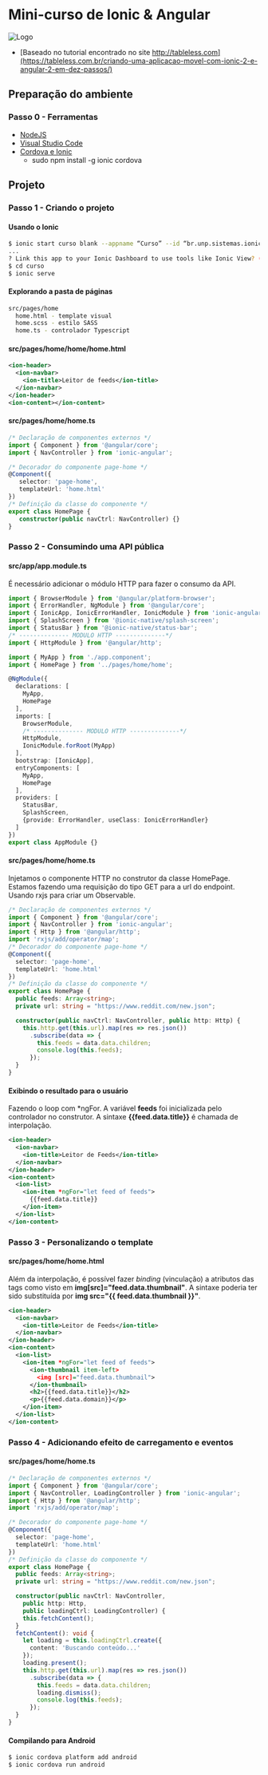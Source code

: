 # Mini-curso de Ionic & Angular
![Logo](./docs/ionic-logo.png)

* [Baseado no tutorial encontrado no site http://tableless.com](https://tableless.com.br/criando-uma-aplicacao-movel-com-ionic-2-e-angular-2-em-dez-passos/)

## Preparação do ambiente
### Passo 0 - Ferramentas
- [NodeJS](https://nodejs.org/en/download/)
- [Visual Studio Code](https://code.visualstudio.com/)
- [Cordova e Ionic](https://ionicframework.com/docs/developer-resources/platform-setup/windows-setup.html)
    - sudo npm install -g ionic cordova

## Projeto
### Passo 1 - Criando o projeto

#### Usando o Ionic
```bash
$ ionic start curso blank --appname “Curso” --id “br.unp.sistemas.ionic”
...
? Link this app to your Ionic Dashboard to use tools like Ionic View? (Y/n) n
$ cd curso
$ ionic serve
```

#### Explorando a pasta de páginas
```bash
src/pages/home
  home.html - template visual
  home.scss - estilo SASS
  home.ts - controlador Typescript
```

#### src/pages/home/home/home.html
```xml
<ion-header>
  <ion-navbar>
    <ion-title>Leitor de feeds</ion-title>
  </ion-navbar>
</ion-header>
<ion-content></ion-content>
```

#### src/pages/home/home.ts
```typescript
/* Declaração de componentes externos */
import { Component } from '@angular/core';
import { NavController } from 'ionic-angular';

/* Decorador do componente page-home */
@Component({
   selector: 'page-home',
   templateUrl: 'home.html'
})
/* Definição da classe do componente */
export class HomePage {
   constructor(public navCtrl: NavController) {}
}
```

### Passo 2 - Consumindo uma API pública

#### src/app/app.module.ts

É necessário adicionar o módulo HTTP para fazer o consumo da API.

```typescript
import { BrowserModule } from '@angular/platform-browser';
import { ErrorHandler, NgModule } from '@angular/core';
import { IonicApp, IonicErrorHandler, IonicModule } from 'ionic-angular';
import { SplashScreen } from '@ionic-native/splash-screen';
import { StatusBar } from '@ionic-native/status-bar';
/* -------------- MODULO HTTP --------------*/
import { HttpModule } from '@angular/http'; 

import { MyApp } from './app.component';
import { HomePage } from '../pages/home/home';

@NgModule({
  declarations: [
    MyApp,
    HomePage
  ],
  imports: [
    BrowserModule,
    /* -------------- MODULO HTTP --------------*/
    HttpModule,
    IonicModule.forRoot(MyApp)
  ],
  bootstrap: [IonicApp],
  entryComponents: [
    MyApp,
    HomePage
  ],
  providers: [
    StatusBar,
    SplashScreen,
    {provide: ErrorHandler, useClass: IonicErrorHandler}
  ]
})
export class AppModule {}

```

#### src/pages/home/home.ts
Injetamos o componente HTTP no construtor da classe HomePage.
Estamos fazendo uma requisição do tipo GET para a url do endpoint.
Usando rxjs para criar um Observable.

```typescript
/* Declaração de componentes externos */
import { Component } from '@angular/core';
import { NavController } from 'ionic-angular';
import { Http } from '@angular/http';
import 'rxjs/add/operator/map';
/* Decorador do componente page-home */
@Component({
  selector: 'page-home',
  templateUrl: 'home.html'
})
/* Definição da classe do componente */
export class HomePage {
  public feeds: Array<string>;
  private url: string = "https://www.reddit.com/new.json";  

  constructor(public navCtrl: NavController, public http: Http) {
    this.http.get(this.url).map(res => res.json())
      .subscribe(data => {
        this.feeds = data.data.children;
        console.log(this.feeds);
      });
  }
}
```

#### Exibindo o resultado para o usuário
Fazendo o loop com *ngFor. A variável **feeds** foi inicializada pelo controlador no construtor.
A sintaxe **{{feed.data.title}}** é chamada de interpolação.

```xml
<ion-header>
  <ion-navbar>
    <ion-title>Leitor de Feeds</ion-title>
  </ion-navbar>
</ion-header>
<ion-content>
  <ion-list>
    <ion-item *ngFor="let feed of feeds">
      {{feed.data.title}}
    </ion-item>
  </ion-list>
</ion-content>
```

### Passo 3 - Personalizando o template
#### src/pages/home/home.html
Além da interpolação, é possível fazer *binding* (vinculação) a atributos das tags como visto em **img[src]="feed.data.thumbnail"**. A sintaxe poderia ter sido substituída por **img src="{{ feed.data.thumbnail }}"**.

```xml
<ion-header>
  <ion-navbar>
    <ion-title>Leitor de Feeds</ion-title>
  </ion-navbar>
</ion-header>
<ion-content>
  <ion-list>
    <ion-item *ngFor="let feed of feeds">
      <ion-thumbnail item-left>
        <img [src]="feed.data.thumbnail">
      </ion-thumbnail>
      <h2>{{feed.data.title}}</h2>
      <p>{{feed.data.domain}}</p>
    </ion-item>
  </ion-list>
</ion-content>
```

### Passo 4 - Adicionando efeito de carregamento e eventos 
#### src/pages/home/home.ts
```typescript
/* Declaração de componentes externos */
import { Component } from '@angular/core';
import { NavController, LoadingController } from 'ionic-angular';
import { Http } from '@angular/http';
import 'rxjs/add/operator/map';

/* Decorador do componente page-home */
@Component({
  selector: 'page-home',
  templateUrl: 'home.html'
})
/* Definição da classe do componente */
export class HomePage {
  public feeds: Array<string>;
  private url: string = "https://www.reddit.com/new.json";

  constructor(public navCtrl: NavController,
    public http: Http,
    public loadingCtrl: LoadingController) {
    this.fetchContent();
  }
  fetchContent(): void {
    let loading = this.loadingCtrl.create({
      content: 'Buscando conteúdo...'
    });
    loading.present();
    this.http.get(this.url).map(res => res.json())
      .subscribe(data => {
        this.feeds = data.data.children;
        loading.dismiss();
        console.log(this.feeds);
      });
  }
}
```

#### Compilando para Android
```bash
$ ionic cordova platform add android
$ ionic cordova run android
```
